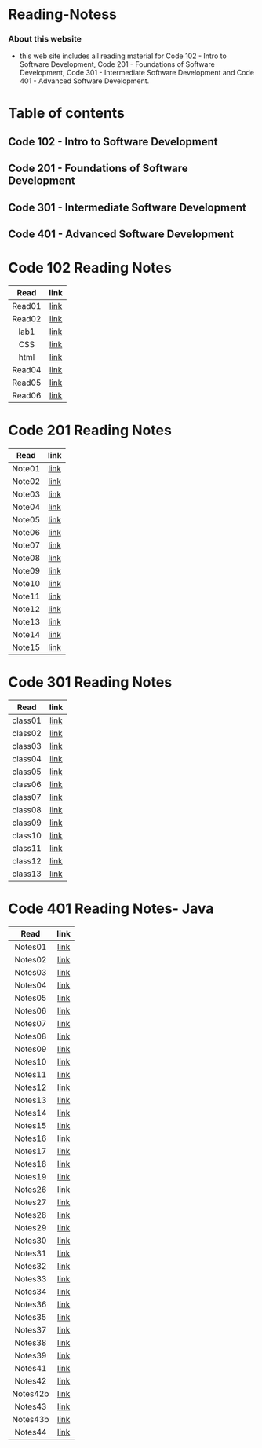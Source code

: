 # Reading-Notess

### **About this website**

* this web site includes all reading material for Code 102 - Intro to Software Development, Code 201 - Foundations of Software Development, Code 301 - Intermediate Software Development and Code 401 - Advanced Software Development.


# Table of contents

## Code 102 - Intro to Software Development
## Code 201 - Foundations of Software Development
## Code 301 - Intermediate Software Development
## Code 401 - Advanced Software Development



# Code 102 Reading Notes

|   Read    |     link               |
|:---------:| :----------------:     |
|  Read01   |  [link](102/Read01.md) |
|  Read02   |  [link](102/Read02.md) |
|  lab1     |  [link](102/lab01.md)  |
|  CSS      |  [link](102/CSS.md)    |
|  html     |  [link](102/html.md)   |
|  Read04   |  [link](102/Read04.md) |
|  Read05   |  [link](102/Read05.md) |
|  Read06   |  [link](102/Read06.md) |



# Code 201 Reading Notes

|   Read    |          link          |
|:---------:| :--------------------: |
|  Note01   |  [link](201/Note01.md) |
|  Note02   |  [link](201/Note02.md) |
|  Note03   |  [link](201/Note03.md) |
|  Note04   |  [link](201/Note04.md) |
|  Note05   |  [link](201/Note05.md) |
|  Note06   |  [link](201/Note06.md) |
|  Note07   |  [link](201/Note07.md) |
|  Note08   |  [link](201/Note08.md) |
|  Note09   |  [link](201/Note09.md) |
|  Note10   |  [link](201/Note10.md) |
|  Note11   |  [link](201/Note11.md) |
|  Note12   |  [link](201/Note12.md) |
|  Note13   |  [link](201/Note13.md) |
|  Note14   |  [link](201/Note14.md) |
|  Note15   |  [link](201/Note15.md) |


# Code 301 Reading Notes

|   Read    |     link               |
|:---------:| :----------------:     |
|  class01  | [link](301/class01.md) |
|  class02  | [link](301/class02.md) |
|  class03  | [link](301/class03.md) |
|  class04  | [link](301/class04.md) |
|  class05  | [link](301/class05.md) |
|  class06  | [link](301/class06.md) |
|  class07  | [link](301/class07.md) |
|  class08  | [link](301/class08.md) |
|  class09  | [link](301/class09.md) |
|  class10  | [link](301/class10.md) |
|  class11  | [link](301/class11.md) |
|  class12  | [link](301/class12.md) |
|  class13  | [link](301/class13.md) |


# Code 401 Reading Notes- Java

|   Read     |          link           |
|:---------: | :--------------------:  |
|  Notes01   |  [link](401/Notes01.md) |
|  Notes02   |  [link](401/Notes02.md) |
|  Notes03   |  [link](401/Notes03.md) |
|  Notes04   |  [link](401/Notes04.md) |
|  Notes05   |  [link](401/Notes05.md) |
|  Notes06   |  [link](401/Notes06.md) |
|  Notes07   |  [link](401/Notes07.md) |
|  Notes08   |  [link](401/Notes08.md) |
|  Notes09   |  [link](401/Notes09.md) |
|  Notes10   |  [link](401/Notes10.md) |
|  Notes11   |  [link](401/Notes11.md) |
|  Notes12   |  [link](401/Notes12.md) |
|  Notes13   |  [link](401/Notes13.md) |
|  Notes14   |  [link](401/Notes14.md) |
|  Notes15   |  [link](401/Notes15.md) |
|  Notes16   |  [link](401/Notes16.md) |
|  Notes17   |  [link](401/Notes17.md) |
|  Notes18   |  [link](401/Notes18.md) |
|  Notes19   |  [link](401/Notes19.md) |
|  Notes26   |  [link](401/Notes26.md) |
|  Notes27   |  [link](401/Notes27.md) |
|  Notes28   |  [link](401/Notes28.md) |
|  Notes29   |  [link](401/Notes29.md) |
|  Notes30   |  [link](401/Notes30.md) |
|  Notes31   |  [link](401/Notes31.md) |
|  Notes32   |  [link](401/Notes32.md) |
|  Notes33   |  [link](401/Notes33.md) |
|  Notes34   |  [link](401/Notes34.md) |
|  Notes36   |  [link](401/Notes36.md) |
|  Notes35   |  [link](401/Notes35.md) |
|  Notes37   |  [link](401/Notes37.md) |
|  Notes38   |  [link](401/Notes38.md) |
|  Notes39   |  [link](401/Notes39.md) |
|  Notes41   |  [link](401/Notes41.md) |
|  Notes42   |  [link](401/Notes42.md) |
|  Notes42b  |  [link](401/Notes42b.md)|
|  Notes43   |  [link](401/Notes43.md) |
|  Notes43b  |  [link](401/Notes43b.md)|
|  Notes44   |  [link](401/Notes44.md) |

